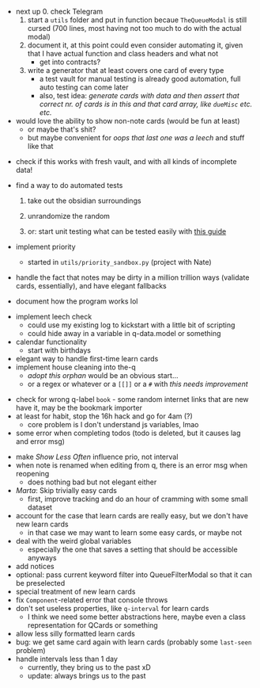 - next up
    0. check Telegram
    1. start a `utils` folder and put in function becaue `TheQueueModal` is still cursed (700 lines, most having not too much to do with the actual modal)
    2. document it, at this point could even consider automating it, given that I have actual function and class headers and what not
        - get into contracts?
    3. write a generator that at least covers one card of every type
        - a test vault for manual testing is already good automation, full auto testing can come later
        - also, test idea: *generate cards with data and then assert that correct nr. of cards is in this and that card array, like `dueMisc` etc. etc.*
- would love the ability to show non-note cards (would be fun at least)
    - or maybe that's shit?
    - but maybe convenient for *oops that last one was a leech* and stuff like that
* check if this works with fresh vault, and with all kinds of incomplete data!
* find a way to do automated tests
    1. take out the obsidian surroundings
    2. unrandomize the random

    1. or: start unit testing what can be tested easily with [this guide](https://www.freecodecamp.org/news/how-to-start-unit-testing-javascript/)

* implement priority
    - started in `utils/priority_sandbox.py` (project with Nate)
* handle the fact that notes may be dirty in a million trillion ways (validate cards, essentially), and have elegant fallbacks
* document how the program works lol
- implement leech check
    - could use my existing log to kickstart with a little bit of scripting
    - could hide away in a variable in q-data.model or something
- calendar functionality
    - start with birthdays
- elegant way to handle first-time learn cards
- implement house cleaning into the-q
    - *adopt this orphan* would be an obvious start...
    - or a regex or whatever or a `[[]]` or a `#` with *this needs improvement*
* check for wrong q-label `book` - some random internet links that are new have it, may be the bookmark importer
* at least for habit, stop the 16h hack and go for 4am (?)
    - core problem is I don't understand js variables, lmao
* some error when completing todos (todo is deleted, but it causes lag and error msg)
- make *Show Less Often* influence prio, not interval
- when note is renamed when editing from q, there is an error msg when reopening
    - does nothing bad but not elegant either
- *Marta*: Skip trivially easy cards
    - first, improve tracking and do an hour of cramming with some small dataset
- account for the case that learn cards are really easy, but we don't have new learn cards 
    - in that case we may want to learn some easy cards, or maybe not
- deal with the weird global variables
    - especially the one that saves a setting that should be accessible anyways
- add notices
- optional: pass current keyword filter into QueueFilterModal so that it can be preselected
- special treatment of new learn cards
- fix `Component`-related error that console throws
- don't set useless properties, like `q-interval` for learn cards
    - I think we need some better abstractions here, maybe even a class representation for QCards or something
- allow less silly formatted learn cards
- bug: we get same card again with learn cards (probably some `last-seen` problem)
- handle intervals less than 1 day
    - currently, they bring us to the past xD
    - update: always brings us to the past 